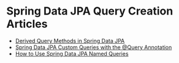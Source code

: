# Spring Data JPA Query Creation Articles

- [Derived Query Methods in Spring Data JPA](https://attacomsian.com/blog/derived-query-methods-spring-data-jpa)
- [Spring Data JPA Custom Queries with the @Query Annotation](https://attacomsian.com/blog/spring-data-jpa-query-annotation)
- [How to Use Spring Data JPA Named Queries](https://attacomsian.com/blog/spring-data-jpa-named-queries)
